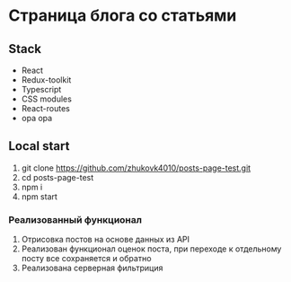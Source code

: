 # Страница блога со статьями

## Stack

-   React
-   Redux-toolkit
-   Typescript
-   CSS modules
-   React-routes
-   opa opa

## Local start

1. git clone https://github.com/zhukovk4010/posts-page-test.git
2. cd posts-page-test
3. npm i
4. npm start

### Реализованный функционал

1. Отрисовка постов на основе данных из API
2. Реализован функционал оценок поста, при переходе к отдельному посту все сохраняется и обратно
3. Реализована серверная фильтриция
